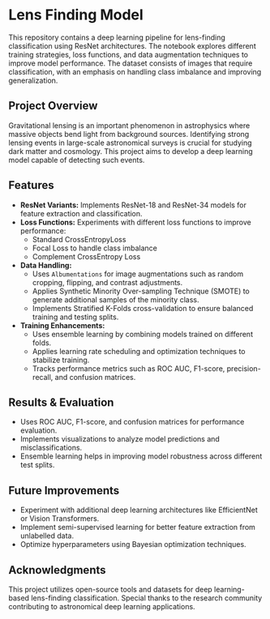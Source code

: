# Lens Finding Model

This repository contains a deep learning pipeline for lens-finding classification using ResNet architectures. The notebook explores different training strategies, loss functions, and data augmentation techniques to improve model performance. The dataset consists of images that require classification, with an emphasis on handling class imbalance and improving generalization.

## Project Overview
Gravitational lensing is an important phenomenon in astrophysics where massive objects bend light from background sources. Identifying strong lensing events in large-scale astronomical surveys is crucial for studying dark matter and cosmology. This project aims to develop a deep learning model capable of detecting such events.

## Features
- **ResNet Variants:** Implements ResNet-18 and ResNet-34 models for feature extraction and classification.
- **Loss Functions:** Experiments with different loss functions to improve performance:
  - Standard CrossEntropyLoss
  - Focal Loss to handle class imbalance
  - Complement CrossEntropy Loss
- **Data Handling:**
  - Uses `Albumentations` for image augmentations such as random cropping, flipping, and contrast adjustments.
  - Applies Synthetic Minority Over-sampling Technique (SMOTE) to generate additional samples of the minority class.
  - Implements Stratified K-Folds cross-validation to ensure balanced training and testing splits.
- **Training Enhancements:**
  - Uses ensemble learning by combining models trained on different folds.
  - Applies learning rate scheduling and optimization techniques to stabilize training.
  - Tracks performance metrics such as ROC AUC, F1-score, precision-recall, and confusion matrices.

## Results & Evaluation
- Uses ROC AUC, F1-score, and confusion matrices for performance evaluation.
- Implements visualizations to analyze model predictions and misclassifications.
- Ensemble learning helps in improving model robustness across different test splits.

## Future Improvements
- Experiment with additional deep learning architectures like EfficientNet or Vision Transformers.
- Implement semi-supervised learning for better feature extraction from unlabelled data.
- Optimize hyperparameters using Bayesian optimization techniques.

## Acknowledgments
This project utilizes open-source tools and datasets for deep learning-based lens-finding classification. Special thanks to the research community contributing to astronomical deep learning applications.

